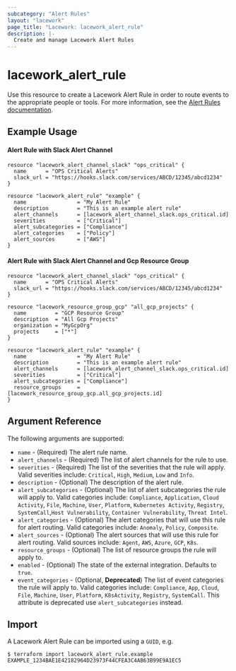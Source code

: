 ```yaml
---
subcategory: "Alert Rules"
layout: "lacework"
page_title: "Lacework: lacework_alert_rule"
description: |-
  Create and manage Lacework Alert Rules
---
```


# lacework\_alert\_rule

Use this resource to create a Lacework Alert Rule in order to route events to the appropriate people or tools.
For more information, see the [Alert Rules documentation](https://support.lacework.com/hc/en-us/articles/360042236733-Alert-Rules).

## Example Usage

#### Alert Rule with Slack Alert Channel
```hcl
resource "lacework_alert_channel_slack" "ops_critical" {
  name      = "OPS Critical Alerts"
  slack_url = "https://hooks.slack.com/services/ABCD/12345/abcd1234"
}

resource "lacework_alert_rule" "example" {
  name                = "My Alert Rule"
  description         = "This is an example alert rule"
  alert_channels      = [lacework_alert_channel_slack.ops_critical.id]
  severities          = ["Critical"]
  alert_subcategories = ["Compliance"]
  alert_categories    = ["Policy"]
  alert_sources       = ["AWS"]
}
```

#### Alert Rule with Slack Alert Channel and Gcp Resource Group
```hcl
resource "lacework_alert_channel_slack" "ops_critical" {
  name      = "OPS Critical Alerts"
  slack_url = "https://hooks.slack.com/services/ABCD/12345/abcd1234"
}

resource "lacework_resource_group_gcp" "all_gcp_projects" {
  name         = "GCP Resource Group"
  description  = "All Gcp Projects"
  organization = "MyGcpOrg"
  projects     = ["*"]
}

resource "lacework_alert_rule" "example" {
  name                = "My Alert Rule"
  description         = "This is an example alert rule"
  alert_channels      = [lacework_alert_channel_slack.ops_critical.id]
  severities          = ["Critical"]
  alert_subcategories = ["Compliance"]
  resource_groups     = [lacework_resource_group_gcp.all_gcp_projects.id]
}
```

## Argument Reference

The following arguments are supported:

* `name` - (Required) The alert rule name.
* `alert_channels` - (Required) The list of alert channels for the rule to use.
* `severities` - (Required) The list of the severities that the rule will apply. Valid severities include:
  `Critical`, `High`, `Medium`, `Low` and `Info`.
* `description` - (Optional) The description of the alert rule.
* `alert_subcategories` - (Optional) The list of alert subcategories the rule will apply to. Valid categories include:
  `Compliance`, `Application`, `Cloud Activity`, `File`, `Machine`, `User`, `Platform`, `Kubernetes Activity`, `Registry`, `SystemCall`,`Host Vulnerability`, `Container Vulnerability`, `Threat Intel`.
* `alert_categories` - (Optional) The alert categories that will use this rule for alert routing. Valid categories include:
  `Anomaly`, `Policy`, `Composite`.
* `alert_sources` - (Optional) The alert sources that will use this rule for alert routing. Valid sources include:
  `Agent`, `AWS`, `Azure`, `GCP`, `K8s`.
* `resource_groups` - (Optional) The list of resource groups the rule will apply to.
* `enabled` - (Optional) The state of the external integration. Defaults to `true`.
* `event_categories` - (Optional, **Deprecated**) The list of event categories the rule will apply to. Valid categories include:
    `Compliance`, `App`, `Cloud`, `File`, `Machine`, `User`, `Platform`, `K8sActivity`, `Registry`, `SystemCall`.
This attribute is deprecated use `alert_subcategories` instead.



## Import

A Lacework Alert Rule can be imported using a `GUID`, e.g.

```
$ terraform import lacework_alert_rule.example EXAMPLE_1234BAE1E42182964D23973F44CFEA3C4AB63B99E9A1EC5
```
